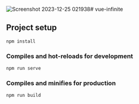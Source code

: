![Screenshot 2023-12-25 021938](https://github.com/HaticeDilmac/vue-infinite/assets/100489350/a4673df6-eb37-4738-b61c-b6edeb67e265)# vue-infinite




## Project setup
```
npm install
```

### Compiles and hot-reloads for development
```
npm run serve
```

### Compiles and minifies for production
```
npm run build
```


